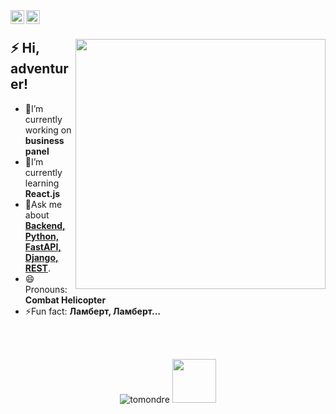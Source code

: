 <a href="https://t.me/lindel33">
  <img align="left" alt="telegram" width="22px" src="https://cdn-icons-png.flaticon.com/512/2111/2111646.png" />
</a>
<a href="mailto:pyostr@gmail.com">
  <img align="left" alt="gmail" width="22px" src="https://cdn-icons-png.flaticon.com/512/5968/5968534.png" />
</a>

</br>

<div>
  <img width="400px" align="right" src="https://cdn.tomondre.com/this-is-fine.jpg" />
  <h2>⚡️ Hi, adventurer!</h2>
  <ul>
    <li>🔭I’m currently working on <strong>business panel</strong></li>
    <li>🧐I’m currently learning <strong>React.js</strong></li>
    <li>💬Ask me about <strong><u>Backend, Python, FastAPI, Django, REST</u></strong>.</li>
    <li>😄Pronouns: <strong><b>Combat Helicopter</b></strong></li>
    <li>⚡Fun fact: <strong>Ламберт, Ламберт...</strong></li>
  </ul>
</div>

</br>
</br>

<p align="center"> <img src="https://github-readme-stats.vercel.app/api?username=LumenF&show_icons=true&theme=great-gatsby" alt="tomondre" />
<img width="70" src="https://visitor-badge.glitch.me/badge?page_id=LumenF.LumenF" />
